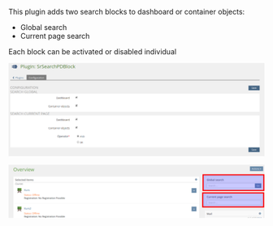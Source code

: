 This plugin adds two search blocks to dashboard or container objects:
- Global search
- Current page search

Each block can be activated or disabled individual

![Config](../doc/images/config.png)

![Dashboard](../doc/images/dashboard.png)
